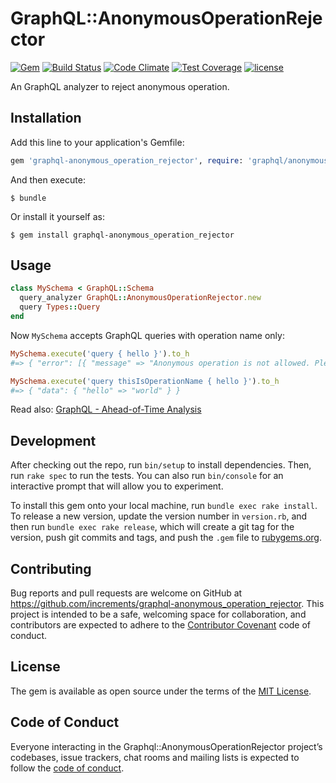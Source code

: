 # GraphQL::AnonymousOperationRejector

[![Gem](https://img.shields.io/gem/v/graphql-anonymous_operation_rejector.svg)](https://rubygems.org/gems/graphql-anonymous_operation_rejector)
[![Build Status](https://travis-ci.org/increments/graphql-anonymous_operation_rejector.svg?branch=master)](https://travis-ci.org/increments/graphql-anonymous_operation_rejector)
[![Code Climate](https://codeclimate.com/github/increments/graphql-anonymous_operation_rejector/badges/gpa.svg)](https://codeclimate.com/github/increments/graphql-anonymous_operation_rejector)
[![Test Coverage](https://codeclimate.com/github/increments/graphql-anonymous_operation_rejector/badges/coverage.svg)](https://codeclimate.com/github/increments/graphql-anonymous_operation_rejector/coverage)
[![license](https://img.shields.io/github/license/increments/graphql-anonymous_operation_rejector.svg)](https://github.com/increments/graphql-anonymous_operation_rejector/blob/master/LICENSE)

An GraphQL analyzer to reject anonymous operation.

## Installation

Add this line to your application's Gemfile:

```ruby
gem 'graphql-anonymous_operation_rejector', require: 'graphql/anonymous_operation_rejector'
```

And then execute:

    $ bundle

Or install it yourself as:

    $ gem install graphql-anonymous_operation_rejector

## Usage

```rb
class MySchema < GraphQL::Schema
  query_analyzer GraphQL::AnonymousOperationRejector.new
  query Types::Query
end
```

Now `MySchema` accepts GraphQL queries with operation name only:

```rb
MySchema.execute('query { hello }').to_h
#=> { "error": [{ "message" => "Anonymous operation is not allowed. Please add operation name to your query." }]}

MySchema.execute('query thisIsOperationName { hello }').to_h
#=> { "data": { "hello" => "world" } }
```

Read also: [GraphQL - Ahead-of-Time Analysis](http://graphql-ruby.org/queries/analysis.html)

## Development

After checking out the repo, run `bin/setup` to install dependencies. Then, run `rake spec` to run the tests. You can also run `bin/console` for an interactive prompt that will allow you to experiment.

To install this gem onto your local machine, run `bundle exec rake install`. To release a new version, update the version number in `version.rb`, and then run `bundle exec rake release`, which will create a git tag for the version, push git commits and tags, and push the `.gem` file to [rubygems.org](https://rubygems.org).

## Contributing

Bug reports and pull requests are welcome on GitHub at https://github.com/increments/graphql-anonymous_operation_rejector. This project is intended to be a safe, welcoming space for collaboration, and contributors are expected to adhere to the [Contributor Covenant](http://contributor-covenant.org) code of conduct.

## License

The gem is available as open source under the terms of the [MIT License](https://opensource.org/licenses/MIT).

## Code of Conduct

Everyone interacting in the Graphql::AnonymousOperationRejector project’s codebases, issue trackers, chat rooms and mailing lists is expected to follow the [code of conduct](https://github.com/increments/graphql-anonymous_operation_rejector/blob/master/CODE_OF_CONDUCT.md).
